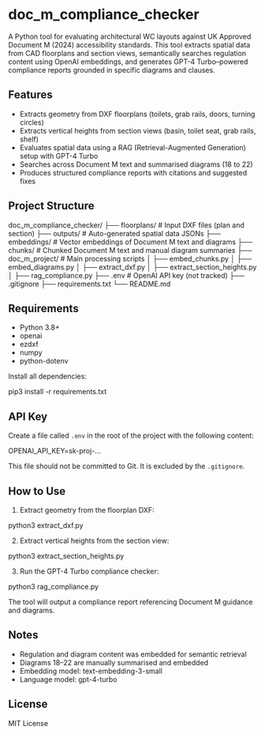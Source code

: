 # doc_m_compliance_checker

A Python tool for evaluating architectural WC layouts against UK Approved Document M (2024) accessibility standards. This tool extracts spatial data from CAD floorplans and section views, semantically searches regulation content using OpenAI embeddings, and generates GPT-4 Turbo–powered compliance reports grounded in specific diagrams and clauses.

## Features

- Extracts geometry from DXF floorplans (toilets, grab rails, doors, turning circles)
- Extracts vertical heights from section views (basin, toilet seat, grab rails, shelf)
- Evaluates spatial data using a RAG (Retrieval-Augmented Generation) setup with GPT-4 Turbo
- Searches across Document M text and summarised diagrams (18 to 22)
- Produces structured compliance reports with citations and suggested fixes

## Project Structure

doc_m_compliance_checker/
├── floorplans/               # Input DXF files (plan and section)
├── outputs/                  # Auto-generated spatial data JSONs
├── embeddings/               # Vector embeddings of Document M text and diagrams
├── chunks/                   # Chunked Document M text and manual diagram summaries
├── doc_m_project/            # Main processing scripts
│   ├── embed_chunks.py
│   ├── embed_diagrams.py
│   ├── extract_dxf.py
│   ├── extract_section_heights.py
│   ├── rag_compliance.py
├── .env                      # OpenAI API key (not tracked)
├── .gitignore
├── requirements.txt
└── README.md

## Requirements

- Python 3.8+
- openai
- ezdxf
- numpy
- python-dotenv

Install all dependencies:

pip3 install -r requirements.txt

## API Key

Create a file called `.env` in the root of the project with the following content:

OPENAI_API_KEY=sk-proj-...

This file should not be committed to Git. It is excluded by the `.gitignore`.

## How to Use

1. Extract geometry from the floorplan DXF:

python3 extract_dxf.py

2. Extract vertical heights from the section view:

python3 extract_section_heights.py

3. Run the GPT-4 Turbo compliance checker:

python3 rag_compliance.py

The tool will output a compliance report referencing Document M guidance and diagrams.

## Notes

- Regulation and diagram content was embedded for semantic retrieval
- Diagrams 18–22 are manually summarised and embedded
- Embedding model: text-embedding-3-small
- Language model: gpt-4-turbo

## License

MIT License
